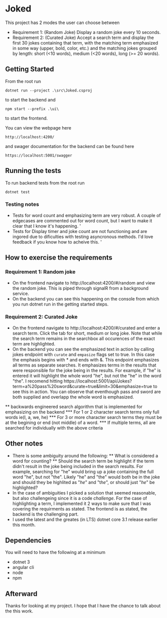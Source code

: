 # Joked

This project has 2 modes the user can choose between
* Requirement 1: (Random Joke) Display a random joke every 10 seconds.
* Requirement 2: (Curated Joke) Accept a search term and display the first 30 jokes containing that term, with the matching term emphasized in some way (upper, bold, color, etc.) and the matching jokes grouped by length: short (<10 words), medium (<20 words), long (>= 20 words).  

## Getting Started

From the root run 
```
dotnet run --project .\src\Joked.csproj
```
to start the backend and 

```
npm start --prefix .\ui\
```
to start the frontend.

You can view the webpage here 
```
http://localhost:4200/
```
and swager documentation for the backend can be found here 
```
https://localhost:5001/swagger
```
## Running the tests

To run backend tests from the root run
```
dotnet test
```

### Testing notes
* Tests for word count and emphasizing term are very robust.  A couple of edgecases are commented out for word count, but I want to make it clear that I know it's happening. '
* Tests for Display timer and joke count are not functioning and are ingored due to dificulties with testing asyncronous methods.  I'd love feedback if you know how to acheive this.  '

## How to exercise the requirements

### Requirement 1: Random joke
* On the frontend navigate to http://localhost:4200/#/random and view the random joke. This is piped through signalR from a background service. 
* On the backend you can see this happening on the console from which you run dotnet run in the getting started steps. 

### Requirement 2: Curated Joke
* On the frontend navigate to http://localhost:4200/#/curated and enter a search term.  Click the tab for short, medium or long joke. Note that while the search term remains in the searchbox all occurences of the exact term are highlighted. 
* On the backend you can see the emphasized text in action by calling jokes endpoint with `curate` and `empasize` flags set to true.  In this case the emphasis begins with * and ends with &.  This endpoint emphasizes all terms as separate searches.  It emphasizes terms in the results that were responsible for the joke being in the results.  For example, if "he" is entered it will highlight the whole word "he", but not the "he" in the word "the".  I recomend hitting https://localhost:5001/api/Jokes?term=a%20pass%20sword&curate=true&limit=30&emphasize=true to see this in action.  You can observe that eventhough pass and sword are both supplied and overlapp the whole word is emphasized.  

** backwards engineered search algorithm that is implemented for emphasizing on the backend
*** For 1 or 2 character search terms only full words ie(I, a, we, he)
*** For 3 or more character search terms they must be at the begining or end (not middle) of a word.
*** If multiple terms, all are searched for individually with the above criteria

## Other notes
* There is some ambiguity around the following:
** What is considered a word for counting?
** Should the search term be highlight if the term didn't result in the joke being included in the search results.  For example, searching for "he" would bring up a joke containing the full word "he", but not "the". Likely "he" and "the" would both be in the joke and should they be highlited as "*he*" and "t*he*", or should just "*he*" be highlighted?
* In the case of ambiguities I picked a solution that seemed reasonable, but also challengeing since it is a code *challenge*.  For the case of highlighting a term, I implemented it 2 ways to make sure that I was covering the requirments as stated. The frontend is as stated, the backend is the challenging part.    
* I used the latest and the greates (in  LTS) dotnet core 3.1 release earlier this month.  

## Dependencies
You will need to have the following at a minimum
* dotnet 3
* angular cli
* node
* npm 

## Afterward
Thanks for looking at my project.  I hope that I have the chance to talk about the this work.  